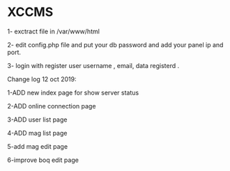 # XCCMS

1- exctract file in /var/www/html

2- edit config.php file and put your db password and add your panel ip and port.

3- login with register user username , email, data registerd .




Change log 12 oct 2019:

1-ADD new index page for show server status<br>

2-ADD online connection page

3-ADD user list page

4-ADD mag list page

5-add mag edit page

6-improve boq edit page
